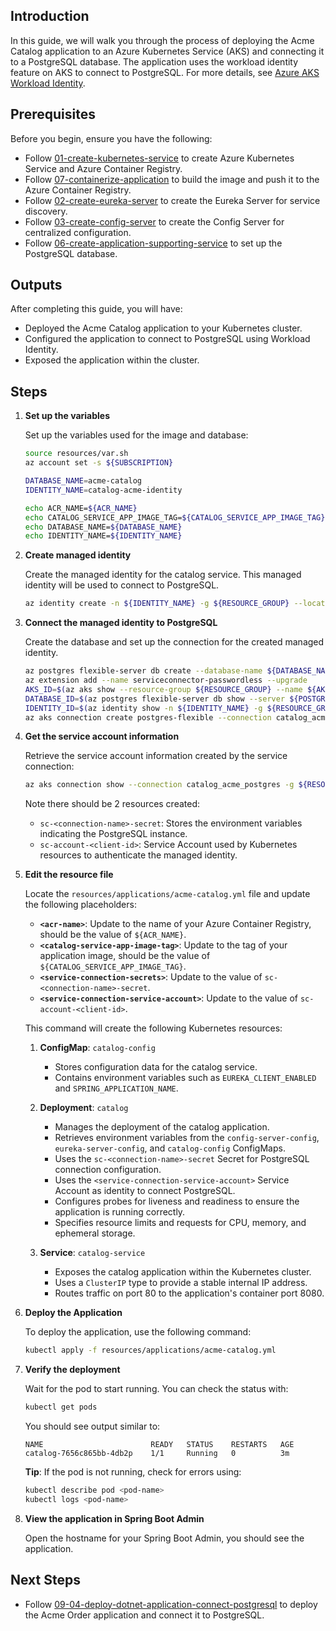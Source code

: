 ## Introduction

In this guide, we will walk you through the process of deploying the Acme Catalog application to an Azure Kubernetes Service (AKS) and connecting it to a PostgreSQL database. The application uses the workload identity feature on AKS to connect to PostgreSQL. For more details, see [Azure AKS Workload Identity](https://learn.microsoft.com/en-us/azure/aks/workload-identity-deploy-cluster).

## Prerequisites

Before you begin, ensure you have the following:

- Follow [01-create-kubernetes-service](./01-create-kubernetes-service.md) to create Azure Kubernetes Service and Azure Container Registry.
- Follow [07-containerize-application](./07-containerize-application.md) to build the image and push it to the Azure Container Registry.
- Follow [02-create-eureka-server](./02-create-eureka-server.md) to create the Eureka Server for service discovery.
- Follow [03-create-config-server](./03-create-config-server.md) to create the Config Server for centralized configuration.
- Follow [06-create-application-supporting-service](./06-create-application-supporting-service.md) to set up the PostgreSQL database.

## Outputs

After completing this guide, you will have:

- Deployed the Acme Catalog application to your Kubernetes cluster.
- Configured the application to connect to PostgreSQL using Workload Identity.
- Exposed the application within the cluster.

## Steps

1. **Set up the variables**

   Set up the variables used for the image and database:
   ```bash
   source resources/var.sh
   az account set -s ${SUBSCRIPTION}

   DATABASE_NAME=acme-catalog
   IDENTITY_NAME=catalog-acme-identity

   echo ACR_NAME=${ACR_NAME}
   echo CATALOG_SERVICE_APP_IMAGE_TAG=${CATALOG_SERVICE_APP_IMAGE_TAG}
   echo DATABASE_NAME=${DATABASE_NAME}
   echo IDENTITY_NAME=${IDENTITY_NAME}
   ```

1. **Create managed identity**

   Create the managed identity for the catalog service. This managed identity will be used to connect to PostgreSQL.
   ```bash
   az identity create -n ${IDENTITY_NAME} -g ${RESOURCE_GROUP} --location ${LOCATION} --subscription ${SUBSCRIPTION}
   ```

1. **Connect the managed identity to PostgreSQL**

   Create the database and set up the connection for the created managed identity.
   ```bash
   az postgres flexible-server db create --database-name ${DATABASE_NAME} -g ${RESOURCE_GROUP} -s ${POSTGRESQL_NAME}
   az extension add --name serviceconnector-passwordless --upgrade
   AKS_ID=$(az aks show --resource-group ${RESOURCE_GROUP} --name ${AKS_NAME} --query id -o tsv)
   DATABASE_ID=$(az postgres flexible-server db show --server ${POSTGRESQL_NAME} --database-name ${DATABASE_NAME} -g ${RESOURCE_GROUP} --query id -o tsv)
   IDENTITY_ID=$(az identity show -n ${IDENTITY_NAME} -g ${RESOURCE_GROUP} --query id -o tsv)
   az aks connection create postgres-flexible --connection catalog_acme_postgres --source-id ${AKS_ID} --target-id ${DATABASE_ID} --client-type springboot --workload-identity ${IDENTITY_ID}
   ```

1. **Get the service account information**

   Retrieve the service account information created by the service connection:
   ```bash
   az aks connection show --connection catalog_acme_postgres -g ${RESOURCE_GROUP} -n ${AKS_NAME} --query kubernetesResourceName
   ```

   Note there should be 2 resources created:
   - `sc-<connection-name>-secret`: Stores the environment variables indicating the PostgreSQL instance.
   - `sc-account-<client-id>`: Service Account used by Kubernetes resources to authenticate the managed identity.

1. **Edit the resource file**

   Locate the `resources/applications/acme-catalog.yml` file and update the following placeholders:

   - **`<acr-name>`**: Update to the name of your Azure Container Registry, should be the value of `${ACR_NAME}`.
   - **`<catalog-service-app-image-tag>`**: Update to the tag of your application image, should be the value of `${CATALOG_SERVICE_APP_IMAGE_TAG}`.
   - **`<service-connection-secrets>`**: Update to the value of `sc-<connection-name>-secret`.
   - **`<service-connection-service-account>`**: Update to the value of `sc-account-<client-id>`.

   This command will create the following Kubernetes resources:

   1. **ConfigMap**: `catalog-config`
      - Stores configuration data for the catalog service.
      - Contains environment variables such as `EUREKA_CLIENT_ENABLED` and `SPRING_APPLICATION_NAME`.

   2. **Deployment**: `catalog`
      - Manages the deployment of the catalog application.
      - Retrieves environment variables from the `config-server-config`, `eureka-server-config`, and `catalog-config` ConfigMaps.
      - Uses the `sc-<connection-name>-secret` Secret for PostgreSQL connection configuration.
      - Uses the `<service-connection-service-account>` Service Account as identity to connect PostgreSQL.
      - Configures probes for liveness and readiness to ensure the application is running correctly.
      - Specifies resource limits and requests for CPU, memory, and ephemeral storage.

   3. **Service**: `catalog-service`
      - Exposes the catalog application within the Kubernetes cluster.
      - Uses a `ClusterIP` type to provide a stable internal IP address.
      - Routes traffic on port 80 to the application's container port 8080.

1. **Deploy the Application**

   To deploy the application, use the following command:
   ```sh
   kubectl apply -f resources/applications/acme-catalog.yml
   ```

1. **Verify the deployment**

   Wait for the pod to start running. You can check the status with:
   ```bash
   kubectl get pods
   ```

   You should see output similar to:
   ```
   NAME                        READY   STATUS    RESTARTS   AGE
   catalog-7656c865bb-4db2p    1/1     Running   0          3m
   ```

   **Tip**: If the pod is not running, check for errors using:
   ```bash
   kubectl describe pod <pod-name>
   kubectl logs <pod-name>
   ```

1. **View the application in Spring Boot Admin**

   Open the hostname for your Spring Boot Admin, you should see the application.

## Next Steps

- Follow [09-04-deploy-dotnet-application-connect-postgresql](./09-04-deploy-dotnet-application-connect-postgresql.md) to deploy the Acme Order application and connect it to PostgreSQL.
